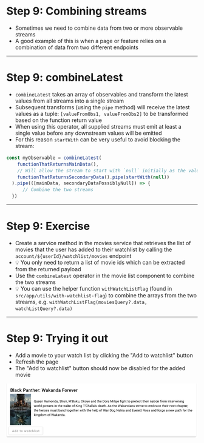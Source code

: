 # Step 9: Combining streams
<div class="dense">

 - Sometimes we need to combine data from two or more observable streams
 - A good example of this is when a page or feature relies on a combination of data from two different endpoints

</div>

---

# Step 9: combineLatest
<div class="dense">

- `combineLatest` takes an array of observables and transform the latest values from all streams into a single stream
- Subsequent transforms (using the `pipe` method) will receive the latest values as a tuple: `[valueFromObs1, valueFromObs2]` to be transformed based on the function return value
- When using this operator, all supplied streams must emit at least a single value before any downstream values will be emitted
- For this reason `startWith` can be very useful to avoid blocking the stream:
```typescript
const myObservable = combineLatest(
    functionThatReturnsMainData(),
    // Will allow the stream to start with `null` initially as the value for the stream
    functionThatReturnsSecondaryData().pipe(startWith(null))
  ).pipe(([mainData, secondaryDataPossiblyNull]) => {
      // Combine the two streams
  })
```

</div>

---

# Step 9: Exercise
<div class="dense">

- Create a service method in the movies service that retrieves the list of movies that the user has added to their watchlist by calling the `account/${userId}/watchlist/movies` endpoint
- 💡 You only need to return a list of movie ids which can be extracted from the returned payload
- Use the `combineLatest` operator in the movie list component to combine the two streams
- 💡 You can use the helper function `withWatchListFlag` (found in `src/app/utils/with-watchlist-flag`) to combine the arrays from the two streams, e.g. `withWatchListFlag(moviesQuery?.data, watchListQuery?.data)`

</div>

---

# Step 9: Trying it out
<div class="dense">

- Add a movie to your watch list by clicking the "Add to watchlist" button
- Refresh the page
- The "Add to watchlist" button should now be disabled for the added movie

<img src="/images/add-to-watchlist-disabled.png" alt="Add to watchlist button in a disabled state" />

</div>

